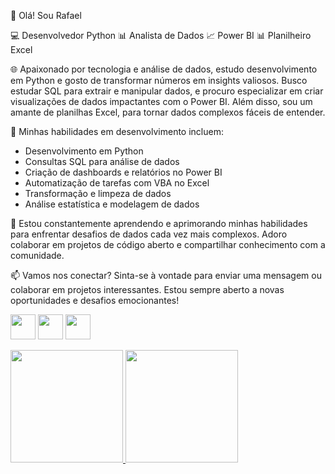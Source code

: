 👋 Olá! Sou Rafael

💻 Desenvolvedor Python
📊 Analista de Dados
📈 Power BI
📊 Planilheiro Excel

🌐 Apaixonado por tecnologia e análise de dados, estudo desenvolvimento em Python e gosto de transformar números em insights valiosos. Busco estudar SQL para extrair e manipular dados, e procuro especializar em criar visualizações de dados impactantes com o Power BI. Além disso, sou um amante de planilhas Excel, para tornar dados complexos fáceis de entender.

🔧 Minhas habilidades em desenvolvimento incluem:
   - Desenvolvimento em Python
   - Consultas SQL para análise de dados
   - Criação de dashboards e relatórios no Power BI
   - Automatização de tarefas com VBA no Excel
   - Transformação e limpeza de dados
   - Análise estatística e modelagem de dados

🌟 Estou constantemente aprendendo e aprimorando minhas habilidades para enfrentar desafios de dados cada vez mais complexos. Adoro colaborar em projetos de código aberto e compartilhar conhecimento com a comunidade.

📫 Vamos nos conectar? Sinta-se à vontade para enviar uma mensagem ou colaborar em projetos interessantes. Estou sempre aberto a novas oportunidades e desafios emocionantes!


      

<img loading="lazy" src="https://cdn.jsdelivr.net/gh/devicons/devicon/icons/git/git-original.svg" width="40" height="40"/> <img src="https://cdn.jsdelivr.net/gh/devicons/devicon/icons/python/python-original.svg" width="40" height="40"/> <img src="https://cdn.jsdelivr.net/gh/devicons/devicon/icons/mysql/mysql-original.svg" width="40" height="40"/>


<div>
<a href="https://github.com/rafaloliveira">
<img loading="lazy" height="180em" src="https://github-readme-stats.vercel.app/api/top-langs/?username=rafaloliveira&layout=compact&langs_count=7&theme=dracula"/>
<img loading="lazy" height="180em" src="https://github-readme-stats.vercel.app/api?username=rafaloliveira&show_icons=true&theme=dracula&include_all_commits=true&count_private=true"/>
</div>


          
